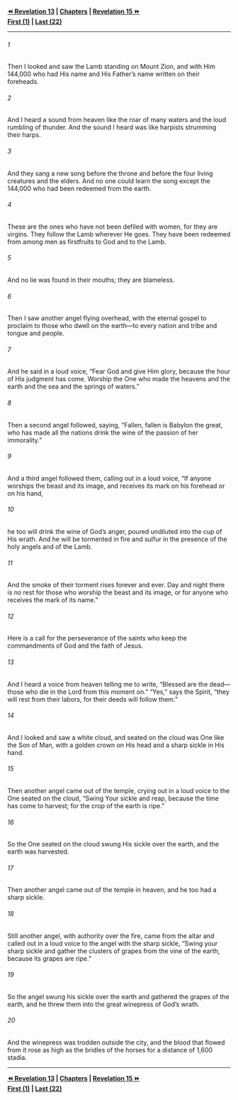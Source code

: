   
**[⏪ Revelation 13](./Revelation%2013.md) | [Chapters](./_index.md) | [Revelation 15 ⏩](./Revelation%2015.md)**  
**[First (1)](./Revelation%201.md) | [Last (22)](./Revelation%2022.md)**  
  
---  
  
###### 1  
Then I looked and saw the Lamb standing on Mount Zion, and with Him 144,000 who had His name and His Father’s name written on their foreheads.  
  
###### 2  
And I heard a sound from heaven like the roar of many waters and the loud rumbling of thunder. And the sound I heard was like harpists strumming their harps.  
  
###### 3  
And they sang a new song before the throne and before the four living creatures and the elders. And no one could learn the song except the 144,000 who had been redeemed from the earth.  
  
###### 4  
These are the ones who have not been defiled with women, for they are virgins. They follow the Lamb wherever He goes. They have been redeemed from among men as firstfruits to God and to the Lamb.  
  
###### 5  
And no lie was found in their mouths; they are blameless.  
  
###### 6  
Then I saw another angel flying overhead, with the eternal gospel to proclaim to those who dwell on the earth—to every nation and tribe and tongue and people.  
  
###### 7  
And he said in a loud voice, “Fear God and give Him glory, because the hour of His judgment has come. Worship the One who made the heavens and the earth and the sea and the springs of waters.”  
  
###### 8  
Then a second angel followed, saying, “Fallen, fallen is Babylon the great, who has made all the nations drink the wine of the passion of her immorality.”  
  
###### 9  
And a third angel followed them, calling out in a loud voice, “If anyone worships the beast and its image, and receives its mark on his forehead or on his hand,  
  
###### 10  
he too will drink the wine of God’s anger, poured undiluted into the cup of His wrath. And he will be tormented in fire and sulfur in the presence of the holy angels and of the Lamb.  
  
###### 11  
And the smoke of their torment rises forever and ever. Day and night there is no rest for those who worship the beast and its image, or for anyone who receives the mark of its name.”  
  
###### 12  
Here is a call for the perseverance of the saints who keep the commandments of God and the faith of Jesus.  
  
###### 13  
And I heard a voice from heaven telling me to write, “Blessed are the dead—those who die in the Lord from this moment on.” “Yes,” says the Spirit, “they will rest from their labors, for their deeds will follow them.”  
  
###### 14  
And I looked and saw a white cloud, and seated on the cloud was One like the Son of Man, with a golden crown on His head and a sharp sickle in His hand.  
  
###### 15  
Then another angel came out of the temple, crying out in a loud voice to the One seated on the cloud, “Swing Your sickle and reap, because the time has come to harvest; for the crop of the earth is ripe.”  
  
###### 16  
So the One seated on the cloud swung His sickle over the earth, and the earth was harvested.  
  
###### 17  
Then another angel came out of the temple in heaven, and he too had a sharp sickle.  
  
###### 18  
Still another angel, with authority over the fire, came from the altar and called out in a loud voice to the angel with the sharp sickle, “Swing your sharp sickle and gather the clusters of grapes from the vine of the earth, because its grapes are ripe.”  
  
###### 19  
So the angel swung his sickle over the earth and gathered the grapes of the earth, and he threw them into the great winepress of God’s wrath.  
  
###### 20  
And the winepress was trodden outside the city, and the blood that flowed from it rose as high as the bridles of the horses for a distance of 1,600 stadia.  
  
  
---  
  
**[⏪ Revelation 13](./Revelation%2013.md) | [Chapters](./_index.md) | [Revelation 15 ⏩](./Revelation%2015.md)**  
**[First (1)](./Revelation%201.md) | [Last (22)](./Revelation%2022.md)**  
  
